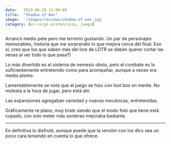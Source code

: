 ```yaml
---
date:   2019-06-28 12:00:00
title:  "Shadow of War"
image:  '/images/reviews/shadow-of-war.jpg'
category: [el-corgi-pretencioso, juego]
---
```

Arrancó medio pete pero me terminó gustando. Un par de personajes memorables, historia que me sorprendió lo que mejora cerca del final. Eso sí, creo que los que saben más del lore de LOTR se deben querer cortar las venas al ver todo lo que pasa?)

Lo más divertido es el sistema de nemesis obvio, pero el combate es lo suficientemente entretenido como para acompañar, aunque a veces era medio plomo.

Lamentablemente se nota que el juego se hizo con loot box en mente. No molesta a la hora de jugar, pero está ahí.

Las expansiones agregaban variedad y nuevas mecánicas, entretenidas.

Gráficamente re plano; muy triste siendo que el modo foto que tiene está copado, con solo meter más sombras mejoraba bastante.

<hr>

En definitiva lo disfruté, aunque puede que la versión con los dlcs sea un poco cara teniendo en cuenta lo que ofrece.
